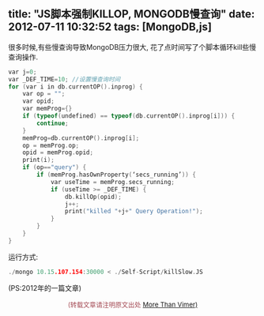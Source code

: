 title: "JS脚本强制KILLOP, MONGODB慢查询"
date: 2012-07-11 10:32:52
tags: [MongoDB,js]
---
很多时候,有些慢查询导致MongoDB压力很大, 花了点时间写了个脚本循环kill些慢查询操作.

```C
var j=0;
var _DEF_TIME=10; //设置慢查询时间
for (var i in db.currentOP().inprog) {
	var op = "";
	var opid;
	var memProg={}
	if (typeof(undefined) == typeof(db.currentOP().inprog[i])) {
		continue;
	}
	memProg=db.currentOP().inprog[i];
	op = memProg.op;
	opid = memProg.opid;
	print(i);
	if (op=="query") {
		if (memProg.hasOwnProperty(‘secs_running’)) {
			var useTime = memProg.secs_running;
			if (useTime >= _DEF_TIME) {
				db.killOp(opid);
				j++;
				print("killed "+j+" Query Operation!");
			}
		}
	}
}
```
运行方式:

```C
./mongo 10.15.107.154:30000 < ./Self-Script/killSlow.JS
```
(PS:2012年的一篇文章)

<center><font color='#a44a54' size='2px'>(转载文章请注明原文出处 <a href='http://vimer.me' style='font-color:#496b98'>More Than Vimer)</a></font></center>
